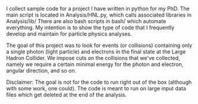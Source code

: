 I collect sample code for a project I have written in python for my PhD. 
The main script is located in Analysis/HNL.py, which calls associated libraries in Analysis/lib/   There are also bash scripts in bash/ which automate everything.
My intention is to show the type of code that I frequently develop and maintain for particle physics analyses.

The goal of this project was to look for events (or collisions) containing only a single photon (light particle) and electrons in the final state at the Large Hadron Collider. We impose cuts on the collisions that we've collected, namely we require a certain minimal energy for the photon and electron, angular direction, and so on.

Disclaimer: The goal is not for the code to run right out of the box (although with some work, one could).
The code is meant to run on large input data files which get deleted at the end of the analysis.


